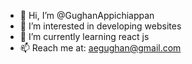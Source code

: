 - 👋 Hi, I’m @GughanAppichiappan
- 👀 I’m interested in developing websites
- 🌱 I’m currently learning react js
- 📫 Reach me at: aegughan@gmail.com

<!---
GughanAppichiappan/GughanAppichiappan is a ✨ special ✨ repository because its `README.md` (this file) appears on your GitHub profile.
You can click the Preview link to take a look at your changes.
--->
